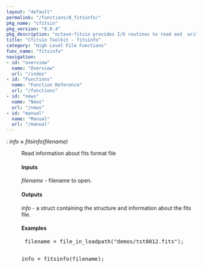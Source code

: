 ```yaml
---
layout: "default"
permalink: "/functions/8_fitsinfo/"
pkg_name: "cfitsio"
pkg_version: "0.0.4"
pkg_description: "octave-fitsio provides I/O routines to read and  write FITS (Flexible Image Transport System) files."
title: "Cfitsio Toolkit - fitsinfo"
category: "High Level File Functions"
func_name: "fitsinfo"
navigation:
- id: "overview"
  name: "Overview"
  url: "/index"
- id: "Functions"
  name: "Function Reference"
  url: "/functions"
- id: "news"
  name: "News"
  url: "/news"
- id: "manual"
  name: "Manual"
  url: "/manual"
---
```

<dl class="def">
<dt id="index-_003d"><span class="category">: </span><span><em><var>info</var></em> <strong>=</strong> <em>fitsinfo(<var>filename</var>)</em><a href='#index-_003d' class='copiable-anchor'></a></span></dt>
<dd><p>Read information about fits format file
 </p><span id="Inputs"></span><h4 class="subsubheading">Inputs</h4>
<p><var>filename</var> - filename to open.
</p>
<span id="Outputs"></span><h4 class="subsubheading">Outputs</h4>
<p><var>info</var> - a struct containing the structure and information about
 the fits file.
</p>
<span id="Examples"></span><h4 class="subsubheading">Examples</h4>
<div class="example">
<pre class="example"> filename = file_in_loadpath(&quot;demos/tst0012.fits&quot;);

 info = fitsinfo(filename);
 </pre></div>

</dd></dl>